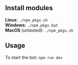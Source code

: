 ## Install modules
**Linux**: `./npm_pkgs.sh`  
**Windows**: `./npm_pkgs.bat`  
**MacOS** (untested): `./npm_pkgs.sh`
## Usage
To start the bot: `npm run dev`

